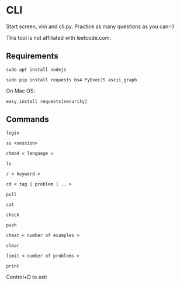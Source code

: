 # CLI

Start screen, vim and cli.py. Practice as many questions as you can:-)

This tool is not affiliated with leetcode.com.

## Requirements

```sudo apt install nodejs```

```sudo pip install requests bs4 PyExecJS ascii_graph```

On Mac OS:

```easy_install requests[security]```

## Commands

```
login

su <session>

chmod < language >

ls

/ < keyword >

cd < tag | problem | .. >

pull

cat

check

push

cheat < number of examples >

clear

limit < number of problems >

print
```
Control+D to exit
